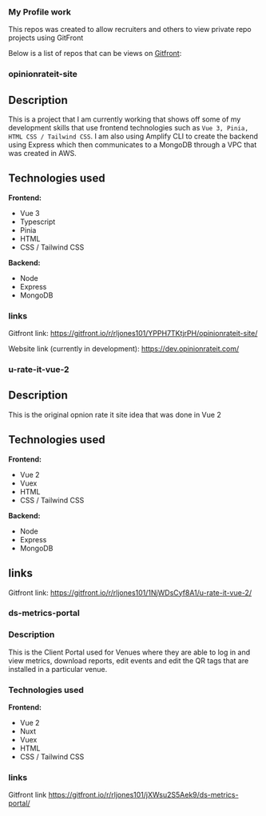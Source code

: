 ### My Profile work 
This repos was created to allow recruiters and others to view private repo projects using GitFront

Below is a list of repos that can be views on [Gitfront](https://gitfront.io/):

### opinionrateit-site

## Description
This is a project that I am currently working that shows off some of my development skills that use 
frontend technologies such as `Vue 3, Pinia, HTML CSS / Tailwind CSS`. I am also using Amplify CLI to 
create the backend using Express which then communicates to a MongoDB through a VPC that was created in AWS.

## Technologies used
**Frontend:**
* Vue 3 
* Typescript 
* Pinia 
* HTML
* CSS / Tailwind CSS


**Backend:** 
* Node
* Express
* MongoDB

### links

Gitfront link:
https://gitfront.io/r/rljones101/YPPH7TKtjrPH/opinionrateit-site/

Website link (currently in development):
https://dev.opinionrateit.com/

### u-rate-it-vue-2

## Description
This is the original opnion rate it site idea that was done in Vue 2

## Technologies used
**Frontend:**
* Vue 2 
* Vuex
* HTML
* CSS / Tailwind CSS


**Backend:** 
* Node
* Express
* MongoDB

## links

Gitfront link:
https://gitfront.io/r/rljones101/1NjWDsCyf8A1/u-rate-it-vue-2/

### ds-metrics-portal

### Description
This is the Client Portal used for Venues where they are able to log in and view metrics, download reports, edit events and edit the QR tags that are installed in a particular venue.

### Technologies used
**Frontend:**
* Vue 2 
* Nuxt
* Vuex 
* HTML
* CSS / Tailwind CSS

### links

Gitfront link
https://gitfront.io/r/rljones101/jXWsu2S5Aek9/ds-metrics-portal/

